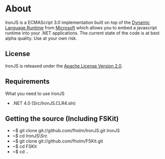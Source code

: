 # About

IronJS is a ECMAScript 3.0 implementation built on top of the [Dynamic Language Runtime](http://dlr.codeplex.com/) from [Microsoft](http://www.microsoft.com/) which allows you to embed a javascript runtime into your .NET applications. The current state of the code is at best alpha quality. Use at your own risk.

## License

IronJS is released under the [Apache License Version 2.0](http://www.apache.org/licenses/LICENSE-2.0).

## Requirements

What you need to use IronJS

* .NET 4.0 (Src/IronJS.CLR4.sln)

## Getting the source (Including FSKit)

* ~$ git clone git://github.com/fholm/IronJS.git IronJS
* ~$ cd IronJS\Src
* ~$ git clone git://github.com/fholm/FSKit.git
* ~$ cd FSKit
* ~$ cd ..
